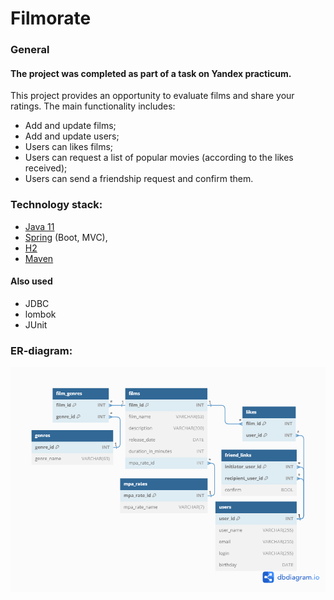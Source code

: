 # Filmorate
####
### General
#### The project was completed as part of a task on Yandex practicum.

This project provides an opportunity to evaluate films and share your ratings. The main functionality includes:
- Add and update films;
- Add and update users;
- Users can likes films;
- Users can request a list of popular movies (according to the likes received);
- Users can send a friendship request and confirm them.

### Technology stack:

- [Java 11](https://docs.aws.amazon.com/corretto/latest/corretto-11-ug/downloads-list.html)
- [Spring](https://start.spring.io) (Boot, MVC),
- [H2](https://www.baeldung.com/spring-boot-h2-database)
- [Maven](https://www.enterprisedb.com/downloads/postgres-postgresql-downloads)

#### Also used
- JDBC
- lombok
- JUnit

### ER-diagram:
![ERD scheme](assets/png/ER-scheme.png "ERD scheme")